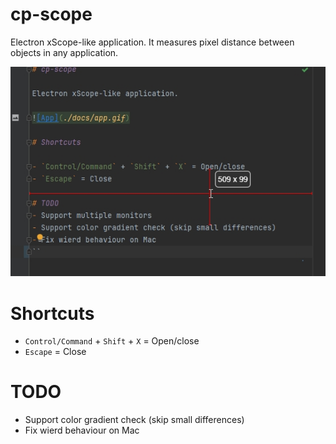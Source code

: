 # cp-scope

Electron xScope-like application. It measures pixel distance between objects in any application.

![App](./docs/app.jpg)

# Shortcuts

- `Control/Command` + `Shift` + `X` = Open/close
- `Escape` = Close

# TODO

- Support color gradient check (skip small differences)
- Fix wierd behaviour on Mac

